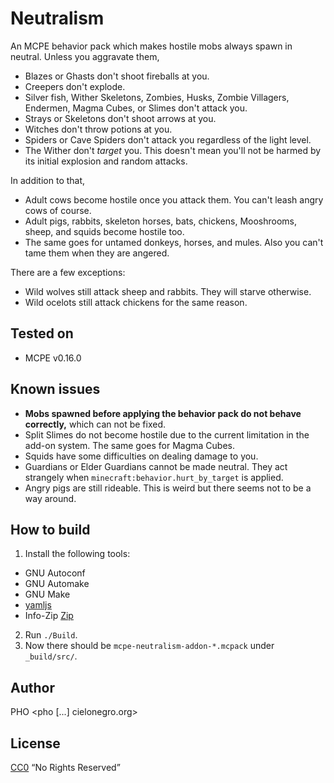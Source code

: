 # Neutralism
An MCPE behavior pack which makes hostile mobs always spawn in
neutral. Unless you aggravate them,
* Blazes or Ghasts don't shoot fireballs at you.
* Creepers don't explode.
* Silver fish, Wither Skeletons, Zombies, Husks, Zombie Villagers,
  Endermen, Magma Cubes, or Slimes don't attack you.
* Strays or Skeletons don't shoot arrows at you.
* Witches don't throw potions at you.
* Spiders or Cave Spiders don't attack you regardless of the light
  level.
* The Wither don't *target* you. This doesn't mean you'll not be
  harmed by its initial explosion and random attacks.

In addition to that,
* Adult cows become hostile once you attack them. You can't leash
  angry cows of course.
* Adult pigs, rabbits, skeleton horses, bats, chickens, Mooshrooms,
  sheep, and squids become hostile too.
* The same goes for untamed donkeys, horses, and mules. Also you can't
  tame them when they are angered.

There are a few exceptions:
* Wild wolves still attack sheep and rabbits. They will starve otherwise.
* Wild ocelots still attack chickens for the same reason.


## Tested on
* MCPE v0.16.0


## Known issues
* **Mobs spawned before applying the behavior pack do not behave
  correctly,** which can not be fixed.
* Split Slimes do not become hostile due to the current limitation in
  the add-on system. The same goes for Magma Cubes.
* Squids have some difficulties on dealing damage to you.
* Guardians or Elder Guardians cannot be made neutral. They act
  strangely when `minecraft:behavior.hurt_by_target` is applied.
* Angry pigs are still rideable. This is weird but there seems not to
  be a way around.


## How to build
1. Install the following tools:
 * GNU Autoconf
 * GNU Automake
 * GNU Make
 * [yamljs](https://www.npmjs.com/package/yamljs)
 * Info-Zip [Zip](http://www.info-zip.org/Zip.html)
2. Run `./Build`.
3. Now there should be `mcpe-neutralism-addon-*.mcpack` under
   `_build/src/`.

## Author
PHO &lt;pho [...] cielonegro.org&gt;


## License
[CC0](https://creativecommons.org/share-your-work/public-domain/cc0/)
“No Rights Reserved”
